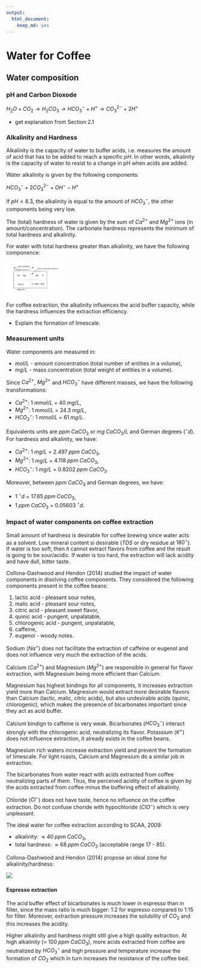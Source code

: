 ```yaml
---
output: 
  html_document:
    keep_md: yes
---
```





# Water for Coffee

## Water composition

### pH and Carbon Dioxode

$H_2O + CO_2 \to H_2CO_3 \to {HCO_3}^- + {H}^+ \to {CO_3}^{2-} + 2{H}^+$

- get explanation from Section 2.1

### Alkalinity and Hardness

Alkalinity is the capacity of water to buffer acids, i.e. measures the amount of acid that has to be added to reach a specific $pH$. In other words, alkalinity is the capacity of water to resist to a change in pH when acids are added. 

Water alkalinity is given by the following components:

${HCO_3}^- + 2{CO_3}^{2-} + {OH}^- - {H}^+$

If $pH < 8.3$, the alkalinity is equal to the amount of ${HCO_3}^-$, the other components being very low. 

The (total) hardness of water is given by the sum of $Ca^{2+}$ and $Mg^{2+}$ ions (in amount/concentration). The carbonate hardness represents the minimum of total hardness and alkalinity. 

For water with total hardness greater than alkalinity, we have the following componence:

<img src="data/diagram.png" width="30%" />


For coffee extraction, the alkalinity influences the acid buffer capacity, while the hardness influences the extraction efficiency. 

- Explain the formation of limescale. 

### Measurement units

Water components are measured in: 

 - $mol/L$ - amount concentration (total number of entities in a volume),
 - $mg/L$  - mass concentration (total weight of entities in a volume).
 
Since $Ca^{2+}$, $Mg^{2+}$ and ${HCO_3}^{-}$ have different masses, we have the following transformations:

- $Ca^{2+}$: $1 \; mmol/L$ = $40 \; mg/L$,
- $Mg^{2+}$: $1 \; mmol/L$ = $24.3 \; mg/L$,
- ${HCO_3}^{-}$: $1 \; mmol/L$ = $61 \; mg/L$.

Equivalents units are $ppm \; CaCO_3$ or $mg \; CaCO_3/L$ and German degrees ($^{\circ}d$). For hardness and alkalinity, we have:

- $Ca^{2+}$: $1 \; mg/L$ = $2.497 \; ppm \; CaCO_3$,
- $Mg^{2+}$: $1 \; mg/L$ = $4.118 \; ppm \; CaCO_3$,
- ${HCO_3}^{-}$: $1 \; mg/L$ = $0.8202 \; ppm \; CaCO_3$.

Moreover, between $ppm \; CaCO_3$ and German degrees, we have:

- $1\; ^{\circ}d$ = $17.85 \; ppm \; CaCO_3$,
- $1 \; ppm \; CaCO_3$ = $0.05603 \; ^{\circ}d$.


### Impact of water components on coffee extraction

Small amount of hardness is desirable for coffee brewing since water acts as a solvent. Low mineral content si desirable ($TDS$ or dry residue at $180^{\circ}$). If water is too soft, then it cannot extract flavors from coffee and the result is going to be sour/acidic. If water is too hard, the extraction will lack acidity and have dull, bitter taste. 

Collona-Dashwood and Hendon (2014) studied the impact of water components in disolving coffee components. They considered the following components present in the coffee beans:

1. lactic acid - pleasant sour notes,
2. malic acid - pleasant sour notes, 
3. citric acid - pleasant sweet flavor,
4. quinic acid - pungent, unpalatable, 
5. chlorogenic acid - pungent, unpalatable,
6. caffeine,
7. eugenol - woody notes. 

Sodium (${Na}^{+}$) does not facilitate the extraction of caffeine or eugenol and does not influence very much the extraction of the acids. 

Calcium (${Ca}^{2+}$) and Magnesium (${Mg}^{2+}$) are responsible in general for flavor extraction, with Magnesium being more efficient than Calcium. 

Magnesium has highest bindings for all components, it increases extraction yield more than Calcium. Magnesium would extract more desirable flavors than Calcium (lactic, malic, citric acids), but also undesirable acids (quinic, chlorogenic), which makes the presence of bicarbonates important since they act as acid buffer.   

Calcium bindign to caffeine is very weak. Bicarbonates (${HCO_3}^{-}$) interact strongly with the chlorogenic acid, neutralizing its flavor. Potassium ($K^+$) does not influence extraction, it already exists in the coffee beans. 

Magnesium rich waters increase extraction yield and prevent the formation of limescale. For light roasts, Calcium and Magnesium do a similar job in extraction. 

The bicarbonates from water react with acids extracted from coffee neutralizing parts of them. Thus, the perceived acidity of coffee is given by the acids extracted from coffee minus the buffering effect of alkalinity. 

Chloride (${Cl}^-$) does not have taste, hence no influence on the coffee extraction. Do not confuse choride with hypochloride (${ClO}^-$) which is very unpleasant. 

The ideal water for coffee extraction according to SCAA, 2009:

- alkalinity: $\approx 40 \; ppm\; CaCO_3$,
- total hardness: $\approx 68 \; ppm\; CaCO_3$ (acceptable range 17 - 85). 

Collona-Dashwood and Hendon (2014) propose an ideal zone for alkalinity/hardness:

<img src="details_files/figure-html/unnamed-chunk-2-1.png" width="30%" />


#### Espresso extraction 

The acid buffer effect of bicarbonates is much lower in espresso than in filter, since the mass ratio is much bigger: 1:2 for espresso compared to 1:15 for filter. Moreover, extraction pressure increases the solubility of $CO_2$ and this increases the acidity. 

Higher alkalinity and hardness might still give a high quality extraction. At high alkalinity ($>\; 100 \; ppm \; CaCO_3$), more acids extracted from coffee are neutralized by ${HCO_3}^{-}$ and high pressure and temperature increase the formation of $CO_2$ which in turn increases the resistance of the coffee bed.  









